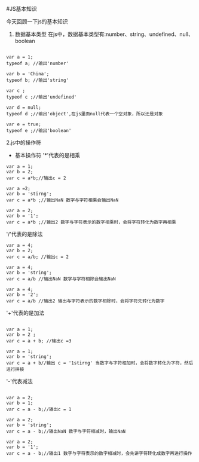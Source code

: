#JS基本知识

今天回顾一下js的基本知识

1. 数据基本类型
在js中，数据基本类型有:number、string、undefined、null、boolean

```

var a = 1;
typeof a; //输出'number'

var b = 'China';
typeof b; //输出'string'

var c ;
typeof c ;//输出'undefined'

var d = null;
typeof d ;//输出'object',在js里面null代表一个空对象，所以还是对象

var e = true;
typeof e ;//输出'boolean'
```

2.js中的操作符
* 基本操作符
'*'代表的是相乘

```
var a = 1;
var b = 2;
var c = a*b;//输出c = 2

var a =2;
var b = 'stirng';
var c = a*b ;//输出NaN 数字与字符相乘会输出NaN

var a = 2;
var b = '1';
var c = a*b ;//输出2 数字与字符表示的数字相乘时，会将字符转化为数字再相乘
```

'/'代表的是除法

```
var a = 4;
var b = 2;
var c = a/b; //输出c = 2

var a = 4;
var b = 'string';
var c = a/b //输出NaN 数字与字符相除会输出NaN

var a = 4;
var b = '2';
var c = a/b //输出2 输出与字符表示的数字相除时，会将字符先转化为数字
```

'+'代表的是加法
```

var a = 1;
var b = 2 ;
var c = a + b; //输出c =3

var a = 1;
var b = 'string';
var c = a + b//输出 c = '1stirng' 当数字与字符相加时，会将数字转化为字符，然后进行拼接
```

'-'代表减法

```

var a = 2;
var b = 1;
var c = a - b;//输出c = 1

var a = 2;
var b = 'string';
var c = a - b;//输出NaN 数字与字符相减时，输出NaN

var a = 2;
var b = '1';
var c = a - b;//输出1 数字与字符表示的数字相减时，会先讲字符转化成数字再进行操作
```

